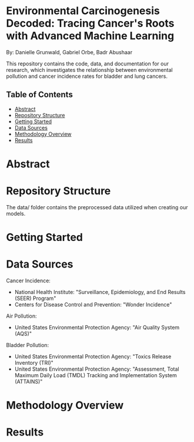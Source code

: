 # Environmental Carcinogenesis Decoded: Tracing Cancer's Roots with Advanced Machine Learning
By: Danielle Grunwald, Gabriel Orbe, Badr Abushaar

This repository contains the code, data, and documentation for our research, which investigates the relationship between environmental pollution and cancer incidence rates for bladder and lung cancers.

## Table of Contents
- [Abstract](#abstract)
- [Repository Structure](#repository-structure)
- [Getting Started](#getting-started)
- [Data Sources](#data-sources)
- [Methodology Overview](#methodology-overview)
- [Results](#results)

# Abstract


# Repository Structure
The data/ folder contains the preprocessed data utilized when creating our models.

# Getting Started


# Data Sources
Cancer Incidence:
- National Health Institute: "Surveillance, Epidemiology, and End Results (SEER) Program"
- Centers for Disease Control and Prevention: "Wonder Incidence"

Air Pollution:
- United States Environmental Protection Agency: "Air Quality System (AQS)"

Bladder Pollution:
- United States Environmental Protection Agency: "Toxics Release Inventory (TRI)"
- United States Environmental Protection Agency: "Assessment, Total Maximum Daily Load (TMDL) Tracking and Implementation System (ATTAINS)"

# Methodology Overview


# Results
